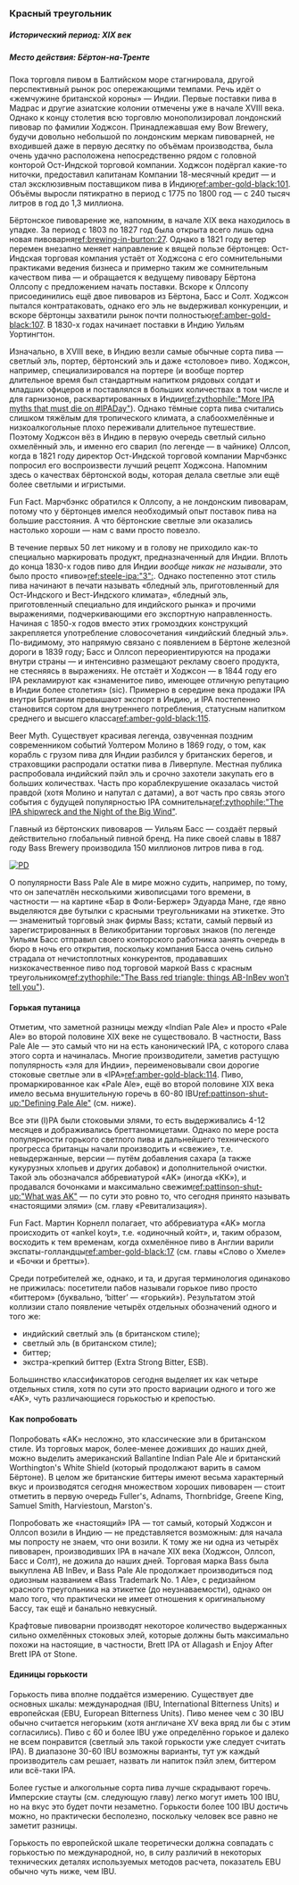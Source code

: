 ### Красный треугольник
##### Исторический период: XIX век
##### Место действия: Бёртон-на-Тренте

Пока торговля пивом в Балтийском море стагнировала, другой перспективный рынок рос опережающими темпами. Речь идёт о «жемчужине британской короны» — Индии. Первые поставки пива в Мадрас и другие азиатские колонии отмечены уже в начале XVIII века. Однако к концу столетия всю торговлю монополизировал лондонский пивовар по фамилии Ходжсон. Принадлежавшая ему Bow Brewery, будучи довольно небольшой по лондонским меркам пивоварней, не входившей даже в первую десятку по объёмам производства, была очень удачно расположена непосредственно рядом с головной конторой Ост-Индской торговой компании. Ходжсон подёргал какие-то ниточки, предоставил капитанам Компании 18-месячный кредит — и стал эксклюзивным поставщиком пива в Индию[ref:amber-gold-black:101](). Объёмы выросли пятикратно в период с 1775 по 1800 год — с 240 тысяч литров в год до 1,3 миллиона.

Бёртонское пивоварение же, напомним, в начале XIX века находилось в упадке. За период с 1803 по 1827 год была открыта всего лишь одна новая пивоварня[ref:brewing-in-burton:27](). Однако в 1821 году ветер перемен внезапно меняет направление к вящей пользе бёртонцев: Ост-Индская торговая компания устаёт от Ходжсона с его сомнительными практиками ведения бизнеса и примерно таким же сомнительным качеством пива — и обращается к ведущему пивовару Бёртона Оллсопу с предложением начать поставки. Вскоре к Оллсопу присоединились ещё двое пивоваров из Бёртона, Басс и Солт. Ходжсон пытался контратаковать, однако его эль не выдерживал конкуренции, и вскоре бёртонцы захватили рынок почти полностью[ref:amber-gold-black:107](). В 1830-х годах начинает поставки в Индию Уильям Уортингтон.

Изначально, в XVIII веке, в Индию везли самые обычные сорта пива — светлый эль, портер, бёртонский эль и даже «столовое» пиво. Ходжсон, например, специализировался на портере (и вообще портер длительное время был стандартным напитком рядовых солдат и младших офицеров и поставлялся в больших количествах в том числе и для гарнизонов, расквартированных в Индии[ref:zythophile:"More IPA myths that must die on #IPADay"](https://zythophile.co.uk/2012/08/02/more-ipa-myths-that-must-die-on-ipaday/)). Однако тёмные сорта пива считались слишком тяжёлым для тропического климата, а слабоохмелённые и низкоалкогольные плохо переживали длительное путешествие. Поэтому Ходжсон вёз в Индию в первую очередь светлый сильно охмелённый эль, и именно его сварил (по легенде — в чайнике) Оллсоп, когда в 1821 году директор Ост-Индской торговой компании Марчбэнкс попросил его воспроизвести лучший рецепт Ходжсона. Напомним здесь о качествах бёртонской воды, которая делала светлые эли ещё более светлыми и игристыми.

Fun Fact. Марчбэнкс обратился к Оллсопу, а не лондонским пивоварам, потому что у бёртонцев имелся необходимый опыт поставок пива на большие расстояния. А что бёртонские светлые эли оказались настолько хороши — нам с вами просто повезло.

В течение первых 50 лет никому и в голову не приходило как-то специально маркировать продукт, предназначенный для Индии. Вплоть до конца 1830-х годов пиво для Индии *вообще никак не называли*, это было просто «пиво»[ref:steele-ipa:"3":](). Однако постепенно этот стиль пива начинают в печати называть «бледный эль, приготовленный для Ост-Индского и Вест-Индского климата», «бледный эль, приготовленный специально для индийского рынка» и прочими выражениями, подчеркивающими его экспортную направленность. Начиная с 1850-х годов вместо этих громоздких конструкций закрепляется употребление словосочетания «индийский бледный эль». По-видимому, это напрямую связано с появлением в Бёртоне железной дороги в 1839 году; Басс и Оллсоп переориентируются на продажи внутри страны — и интенсивно размещают рекламу своего продукта, не стесняясь в выражениях. Не отстаёт и Ходжсон — в 1844 году его IPA рекламируют как «знаменитое пиво, имеющее отличную репутацию в Индии более столетия» (sic). Примерно в середине века продажи IPA внутри Британии превышают экспорт в Индию, и IPA постепенно становится сортом для внутреннего потребления, статусным напитком среднего и высшего класса[ref:amber-gold-black:115]().

Beer Myth. Существует красивая легенда, озвученная поздним современником событий Уолтером Молино в 1869 году, о том, как корабль с грузом пива для Индии разбился у британских берегов, и страховщики распродали остатки пива в Ливерпуле. Местная публика распробовала индийский пэйл эль и срочно захотели закупать его в больших количествах. Часть про кораблекрушение оказалась чистой правдой (хотя Молино и напутал с датами), а вот часть про связь этого события с будущей популярностью IPA сомнительна[ref:zythophile:"The IPA shipwreck and the Night of the Big Wind"](https://zythophile.co.uk/2015/10/12/the-ipa-shipwreck-and-the-night-of-the-big-wind/).

Главный из бёртонских пивоваров — Уильям Басс — создаёт первый действительно глобальный пивной бренд. На пике своей славы в 1887 году Bass Brewery производила 150 миллионов литров пива в год.

[![PD](/img/un-bar-aux-folies-bergere.jpg "Эдуард Мане. Бар в Фоли-Бержер. 1882 г.")]()

О популярности Bass Pale Ale в мире можно судить, например, по тому, что он запечатлён несколькими живописцами того времени, в частности — на картине «Бар в Фоли-Бержер» Эдуарда Мане, где явно выделяются две бутылки с красными треугольниками на этикетке. Это — знаменитый торговый знак фирмы Bass; кстати, самый первый из зарегистрированных в Великобритании торговых знаков (по легенде Уильям Басс отправил своего конторского работника занять очередь в бюро в ночь его открытия, поскольку компания Басса очень сильно страдала от нечистоплотных конкурентов, продававших низкокачественное пиво под торговой маркой Bass с красным треугольником[ref:zythophile:"The Bass red triangle: things AB-InBev won’t tell you"](https://zythophile.co.uk/2013/06/28/the-bass-red-triangle-things-ab-inbev-wont-tell-you/)).

#### Горькая путаница

Отметим, что заметной разницы между «Indian Pale Ale» и просто «Pale Ale» во второй половине XIX веке не существовало. В частности, Bass Pale Ale — это самый что ни на есть канонический IPA, с которого слава этого сорта и начиналась. Многие производители, заметив растущую популярность «эля для Индии», переименовывали свои дорогие стоковые светлые эли в «IPA»[ref:amber-gold-black:114](). Пиво, промаркированное как «Pale Ale», ещё во второй половине XIX века имело весьма внушительную горечь в 60-80 IBU[ref:pattinson-shut-up:"Defining Pale Ale"](http://barclayperkins.blogspot.com/2021/09/defining-pale-ale.html) (см. ниже).

Все эти (I)PA были стоковыми элями, то есть выдерживались 4-12 месяцев и дображивались бреттаномицетами. Однако по мере роста популярности горького светлого пива и дальнейшего технического прогресса британцы начали производить и «свежие», т.е. невыдержанные, версии — путём добавления сахара (а также кукурузных хлопьев и других добавок) и дополнительной очистки. Такой эль обозначался аббревиатурой «AK» (иногда «KK»), и продавался бочонками и максимально свежим[ref:pattinson-shut-up:"What was AK"](http://barclayperkins.blogspot.com/2021/06/what-was-ak.html) — по сути это ровно то, что сегодня принято называть «настоящими элями» (см. главу «Ревитализация»).

Fun Fact. Мартин Корнелл полагает, что аббревиатура «AK» могла происходить от «ankel koyt», т.е. «одиночный койт», и, таким образом, восходить к тем временам, когда охмелённое пиво в Англии варили экспаты-голландцы[ref:amber-gold-black:17]() (см. главы «Слово о Хмеле» и «Бочки и бретты»).

Среди потребителей же, однако, и та, и другая терминология одинаково не прижилась: посетители пабов называли горькое пиво просто «биттером» (буквально, ‘bitter’ — «горький»). Результатом этой коллизии стало появление четырёх отдельных обозначений одного и того же:
  * индийский светлый эль (в британском стиле);
  * светлый эль (в британском стиле);
  * биттер;
  * экстра-крепкий биттер (Extra Strong Bitter, ESB).

Большинство классификаторов сегодня выделяет их как четыре отдельных стиля, хотя по сути это просто вариации одного и того же «AK», чуть различающиеся горькостью и крепостью.

#### Как попробовать

Попробовать «AK» несложно, это классические эли в британском стиле. Из торговых марок, более-менее доживших до наших дней, можно выделить американский Ballantine Indian Pale Ale и британский Worthington's White Shield (который продолжают варить в самом Бёртоне). В целом же британские биттеры имеют весьма характерный вкус и производятся сегодня множеством хороших пивоварен — стоит отметить в первую очередь Fuller's, Adnams, Thornbridge, Greene King, Samuel Smith, Harviestoun, Marston's.

Попробовать же «настоящий» IPA — тот самый, который Ходжсон и Оллсоп возили в Индию — не представляется возможным: для начала мы попросту не знаем, что они возили. К тому же ни одна из четырёх пивоварен, производивших IPA в начале XIX века (Ходжсон, Оллсоп, Басс и Солт), не дожила до наших дней. Торговая марка Bass была выкуплена AB InBev, и Bass Pale Ale продолжает производиться под одиозным названием «Bass Trademark No. 1 Ale», с редизайном красного треугольника на этикетке (до неузнаваемости), однако он мало того, что практически не имеет отношения к оригинальному Бассу, так ещё и банально невкусный.

Крафтовые пивоварни производят некоторое количество выдержанных сильно охмелённых стоковых элей, которые должны быть максимально похожи на настоящие, в частности, Brett IPA от Allagash и Enjoy After Brett IPA от Stone.

#### Единицы горькости

Горькость пива вполне поддаётся измерению. Существует две основных шкалы: международная (IBU, International Bitterness Units) и европейская (EBU, European Bitterness Units). Пиво менее чем с 30 IBU обычно считается негорьким (хотя англичане XV века вряд ли бы с этим согласились). Пиво с 60 и более IBU уже определённо горькое и далеко не всем понравится (светлый эль такой горькости уже следует считать IPA). В диапазоне 30-60 IBU возможны варианты, тут уж каждый производитель сам решает, назвать ли напиток пэйл элем, биттером или всё-таки IPA.

Более густые и алкогольные сорта пива лучше скрадывают горечь. Имперские стауты (см. следующую главу) легко могут иметь 100 IBU, но на вкус это будет почти незаметно. Горькости более 100 IBU достичь можно, но практически бесполезно, поскольку человек все равно не заметит разницы.

Горькость по европейской шкале теоретически должна совпадать с горькостью по международной, но, в силу различий в некоторых технических деталях используемых методов расчета, показатель EBU обычно чуть ниже, чем IBU.